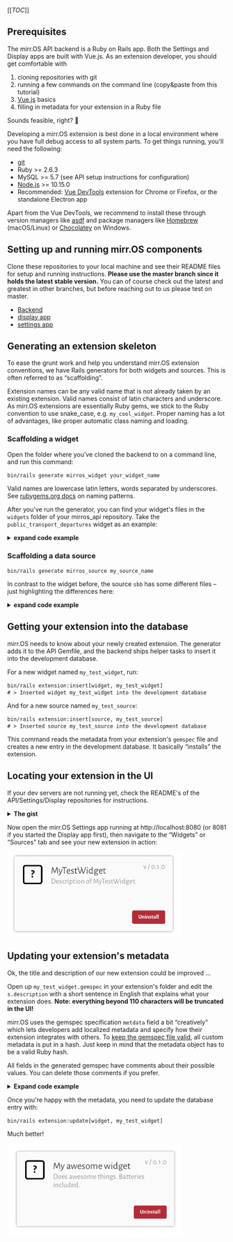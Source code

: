 [[_TOC_]]

## Prerequisites

The mirr.OS API backend is a Ruby on Rails app. Both the Settings and Display apps are built with Vue.js. As an extension developer, you should get comfortable with
1. cloning repositories with git
2. running a few commands on the command line (copy&paste from this tutorial)
3. [Vue.js](https://vuejs.org/v2/guide/) basics
4. filling in metadata for your extension in a Ruby file

Sounds feasible, right? :tada: 


Developing a mirr.OS extension is best done in a local environment where you have full debug access to all system parts. To get things running, you'll need the following:

- [git](https://git-scm.com)
- Ruby >= 2.6.3
- MySQL >= 5.7 (see API setup instructions for configuration)
- [Node.js](https://nodejs.org/en/) >= 10.15.0
- Recommended: [Vue DevTools](https://github.com/vuejs/vue-devtools) extension for Chrome or Firefox, or the standalone Electron app

Apart from the Vue DevTools, we recommend to install these through version managers like [asdf](https://asdf-vm.com/#/) and package managers like [Homebrew](https://brew.sh) (macOS/Linux) or [Chocolatey](https://chocolatey.org) on Windows.

## Setting up and running mirr.OS components

Clone these repositories to your local machine and see their README files for setup and running instructions. **Please use the master branch since it holds the latest stable version.** You can of course check out the latest and greatest in other branches, but before reaching out to us please test on master.

- [Backend](https://gitlab.com/glancr/mirros_api)
- [display app](https://gitlab.com/glancr/mirros_display)
- [settings app](https://gitlab.com/glancr/mirros_settings)

## Generating an extension skeleton

To ease the grunt work and help you understand mirr.OS extension conventions, we have Rails generators for both widgets and sources. This is often referred to as “scaffolding”.

Extension names can be any valid name that is not already taken by an existing extension. Valid names consist of latin characters and underscore. As mirr.OS extensions are essentially Ruby gems, we stick to the Ruby convention to use snake_case, e.g. `my_cool_widget`. Proper naming has a lot of advantages, like proper automatic class naming and loading.

### Scaffolding a widget

Open the folder where you've cloned the backend to on a command line, and run this command:

```shell
bin/rails generate mirros_widget your_widget_name
```

Valid names are lowercase latin letters, words separated by underscores. See [rubygems.org docs](https://guides.rubygems.org/name-your-gem/) on naming patterns.

After you've run the generator, you can find your widget's files in the `widgets` folder of your mirros_api repository. Take the `public_transport_departures` widget as an example:

<details>
<summary><b>expand code example</b></summary>

```shell
├── Gemfile
├── Gemfile.lock
├── MIT-LICENSE
├── README.md
├── Rakefile
├── app
│   └── assets
│       ├── icons
│       │   └── public_transport_departures.svg # dummy icon, replace with an SVG
│       └── templates # Templates for the settings/display apps
│           ├── display.vue
│           └── settings.vue
├── bin
│   └── rails # for running rails commands within your extension (advanced)
├── config
│   └── routes.rb # custom routing (advanced)
├── lib
│   ├── public_transport_departures
│   │   ├── engine.rb # tells Rails how to load your extension
│   │   └── version.rb # current version of your extension
│   └── public_transport_departures.rb # main class
├── public_transport_departures.gemspec # metadata and dependencies
└── test
    ├── [... test files]

```

</details>

### Scaffolding a data source

```shell
bin/rails generate mirros_source my_source_name
```

In contrast to the widget before, the source `sbb` has some different files – just highlighting the differences here:

<details>
<summary><b>expand code example</b></summary>


```
├── app
│   ├── assets
│   │   └── templates
│   │       └── settings.vue # only settings form required
│   └── models
│       └── sbb
│           ├── application_record.rb
│           └── public_transport.rb # Inherits GroupSchemas model
├── db
│   └── migrate # Custom migrations (very advanced)
├── lib
│   └── sbb.rb     # Hooks class implements methods for data fetching
```
</details>

## Getting your extension into the database

mirr.OS needs to know about your newly created extension. The generator adds it to the API Gemfile, and the backend ships helper tasks to insert it into the development database.

For a new widget named `my_test_widget`, run: 

```shell
bin/rails extension:insert[widget, my_test_widget]
# > Inserted widget my_test_widget into the development database
```

And for a new source named `my_test_source`: 

```shell
bin/rails extension:insert[source, my_test_source]
# > Inserted source my_test_source into the development database
```

This command reads the metadata from your extension's `gemspec` file and creates a new entry in the development database. It basically “installs” the extension.

## Locating your extension in the UI

If your dev servers are not running yet, check the README's of the API/Settings/Display repositories for instructions. 

<details>
<summary><b>The gist</b></summary>

```shell
# in mirros_api repository
rails s

# in mirros_settings repository
yarn serve

# in mirros_display repository
yarn serve
```

</details>

Now open the mirr.OS Settings app running at http://localhost:8080 (or 8081 if you started the Display app first), then navigate to the “Widgets” or “Sources” tab and see your new extension in action:

<img src="uploads/076d09a4875209c901ba293eaa010108/Bildschirmfoto_2019-04-03_um_23.00.57.png" width="400" loading="lazy" />

## Updating your extension's metadata

Ok, the title and description of our new extension could be improved …

Open up `my_test_widget.gemspec` in your extension's folder and edit the `s.description` with a short sentence in English that explains what your extension does. **Note: everything beyond 110 characters will be truncated in the UI!**

mirr.OS uses the gemspec specification `metdata` field a bit “creatively” which lets developers add localized metadata and specify how their extension integrates with others. To [keep the gemspec file valid](https://guides.rubygems.org/specification-reference/#metadata), all custom metadata is put in a hash. Just keep in mind that the metadata object has to be a valid Ruby hash.

All fields in the generated gemspec have comments about their possible values. You can delete those comments if you prefer.

<details>
<summary><b>Expand code example</b></summary>

```ruby
Gem::Specification.new do |s|
  s.name        = "my_test_widget"
  s.description = "Does awesome things. Batteries included."
  s.license     = "MIT"
  s.metadata    = { 'json' =>
                  {
                    type: 'widgets',
                    title: {
                      enGb: 'My awesome widget',
                      deDe: 'Mein tolles Widget',
                      esEs: 'mi gran widget'
                    },
                    description: {
                      enGb: s.description,
                      deDe: 'Macht großartige Dinge. Batterien enthalten.',
                      esEs: 'Hace cosas increíbles. Baterias incluidas.'
                    },
                    sizes: [
                      {
                        w: 2,
                        h: 2
                       }
                    ],
                    # Add all languages for which your Vue templates are fully translated.
                    languages: [:enGb, :deDe, :esEs],
                    # Add a group if your widget integrates with a specific data type.
                    group: nil,
                    # Prevents installing/updating widgets if the running mirr.OS version is below this.
                    compatibility: '0.9.0'
                  }.to_json
                }
end
```

</details>

Once you're happy with the metadata, you need to update the database entry with:

```shell
bin/rails extension:update[widget, my_test_widget]
```
Much better!

<img src="uploads/12bca806cb19e1bc2c3374e543b8c73d/Bildschirmfoto_2019-04-03_um_23.20.43.png" width="400" loading="lazy" />